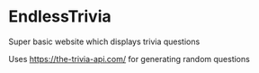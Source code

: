 # EndlessTrivia

Super basic website which displays trivia questions

Uses https://the-trivia-api.com/ for generating random questions
